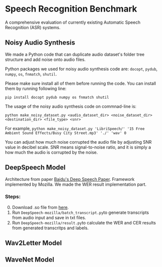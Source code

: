 # Speech Recognition Benchmark

A comprehensive evaluation of currently existing Automatic Speech Recognition (ASR) systems.



## Noisy Audio Synthesis
We made a Python code that can duplicate audio dataset's folder tree structure and add noise onto audio files. 

Python packages we used for noisy audio synthesis code are: `docopt`, `pydub`, `numpy`, `os`, `fnmatch`, `shutil`.

Please make sure install all of them before running the code. You can install them by running following line:
```
pip install docopt pydub numpy os fnmatch shutil
```

The usage of the noisy audio synthesis code on commnad-line is:
```
python make_noisy_dataset.py <audio_dataset_dir> <noise_dataset_dir> <destination_dir> <file_type> <snr>
```
For example, `python make_noisy_dataset.py 'LibriSpeech/' '15 Free Ambient Sound Effects/Busy City Street.mp3' './' 'wav' 0`

You can adjust how much noise corrupted the audio file by adjusting SNR value in decibel scale. SNR means signal-to-noise ratio, and it is simply a how much the audio is corrupted by the noise. 

## DeepSpeech Model
Architecture from paper [Baidu's Deep Speech Paper](https://arxiv.org/abs/1412.5567). Framework implemented by Mozilla. We made the WER result implementation part.

### Steps:
0. Download .so file from [here](https://drive.google.com/file/d/1c2o3P9OY87S6vCpJO2KCKRQQAhOO_gHb/view?usp=sharing).
1. Run `DeepSpeech-mozilla/batch_transcript.py`to generate transcripts from audio input and save in  txt files.
2. Run `DeepSpeech-mozilla/result.py`to calculate the WER and CER results from generated transcritps and labels.


## Wav2Letter Model



## WaveNet Model
